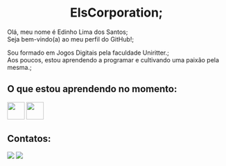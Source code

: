 
<link rel="stylesheet" type='text/css' href="https://cdn.jsdelivr.net/gh/devicons/devicon@latest/devicon.min.css" />
          
<h1 align="center"> ElsCorporation; </h1>

Olá, meu nome é Edinho Lima dos Santos; </br>
Seja bem-vindo(a) ao meu perfil do GitHub!;

Sou formado em Jogos Digitais pela faculdade Uniritter.; </br>
Aos poucos, estou aprendendo a programar e cultivando uma paixão pela mesma.;

## O que estou aprendendo no momento:
<img loading = "lazy" src="https://cdn.jsdelivr.net/gh/devicons/devicon@latest/icons/javascript/javascript-original.svg" width = "40" height = "40"/>  <img loading = "lazy" src="https://cdn.jsdelivr.net/gh/devicons/devicon@latest/icons/git/git-original.svg" width = "40" height = "40" /> 

            
          
            
          
          


## Contatos:
<div>
<a href = "mailto:edinho.lima.santos@gmail.com"><img loading="lazy" src="https://img.shields.io/badge/Gmail-D14836?style=for-the-badge&logo=gmail&logoColor=white" target="_blank"></a>
<a href="https://www.linkedin.com/in/els-corp/" target="_blank"><img loading="lazy" src="https://img.shields.io/badge/-LinkedIn-%230077B5?style=for-the-badge&logo=linkedin&logoColor=white" target="_blank"></a>   

  
</div>





